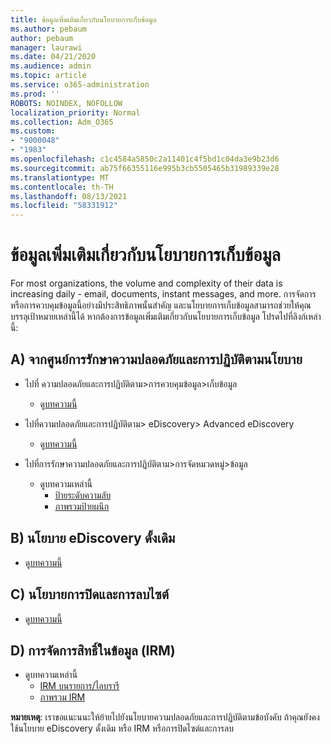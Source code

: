```yaml
---
title: ข้อมูลเพิ่มเติมเกี่ยวกับนโยบายการเก็บข้อมูล
ms.author: pebaum
author: pebaum
manager: laurawi
ms.date: 04/21/2020
ms.audience: admin
ms.topic: article
ms.service: o365-administration
ms.prod: ''
ROBOTS: NOINDEX, NOFOLLOW
localization_priority: Normal
ms.collection: Adm_O365
ms.custom:
- "9000048"
- "1983"
ms.openlocfilehash: c1c4584a5850c2a11401c4f5bd1c04da3e9b23d6
ms.sourcegitcommit: ab75f66355116e995b3cb5505465b31989339e28
ms.translationtype: MT
ms.contentlocale: th-TH
ms.lasthandoff: 08/13/2021
ms.locfileid: "58331912"
---
```

# <a name="more-info-about-retention-policies"></a>ข้อมูลเพิ่มเติมเกี่ยวกับนโยบายการเก็บข้อมูล

For most organizations, the volume and complexity of their data is increasing daily - email, documents, instant messages, and more. การจัดการหรือการควบคุมข้อมูลนี้อย่างมีประสิทธิภาพนั้นสําคัญ และนโยบายการเก็บข้อมูลสามารถช่วยให้คุณบรรลุเป้าหมายเหล่านี้ได้ หากต้องการข้อมูลเพิ่มเติมเกี่ยวกับนโยบายการเก็บข้อมูล โปรดไปที่ลิงก์เหล่านี้:

## <a name="a-from-security-and-compliance-center"></a>A) จากศูนย์การรักษาความปลอดภัยและการปฏิบัติตามนโยบาย

- ไปที่ ความปลอดภัยและการปฏิบัติตาม>การควบคุมข้อมูล>เก็บข้อมูล
  - ดู[บทความนี้](https://docs.microsoft.com/microsoft-365/compliance/retention-policies)

- ไปที่ความปลอดภัยและการปฏิบัติตาม> eDiscovery> Advanced eDiscovery 
  - ดู[บทความนี้](https://docs.microsoft.com/microsoft-365/compliance/ediscovery-cases)

- ไปที่การรักษาความปลอดภัยและการปฏิบัติตาม>การจัดหมวดหมู่>ข้อมูล
  - ดูบทความเหล่านี้
    - [ป้ายระดับความลับ](https://docs.microsoft.com/microsoft-365/compliance/sensitivity-labels)
    - [ภาพรวมป้ายผนึก](https://docs.microsoft.com/microsoft-365/compliance/labels)

## <a name="b-legacy-ediscovery-policies"></a>B) นโยบาย eDiscovery ดั้งเดิม

- ดู[บทความนี้](https://support.office.com/article/Set-up-an-eDiscovery-Center-in-SharePoint-Online-A18F8975-AA7F-43B4-A7D6-001D14744D8E)

## <a name="c-site-closure-and-deletion-policies"></a>C) นโยบายการปิดและการลบไซต์

- ดู[บทความนี้](https://support.office.com/article/Use-policies-for-site-closure-and-deletion-A8280D82-27FD-48C5-9ADF-8A5431208BA5)  

## <a name="d-information-rights-management-irm"></a>D) การจัดการสิทธิ์ในข้อมูล (IRM)

- ดูบทความเหล่านี้
  - [IRM บนรายการ/ไลบรารี](https://support.office.com/article/apply-information-rights-management-to-a-list-or-library-3bdb5c4e-94fc-4741-b02f-4e7cc3c54aa1)
  - [ภาพรวม IRM](https://support.office.com/article/create-and-apply-information-management-policies-eb501fe9-2ef6-4150-945a-65a6451ee9e9)

**หมายเหตุ**: เราขอแนะนนะให้ย้ายไปยังนโยบายความปลอดภัยและการปฏิบัติตามข้อบังคับ ถ้าคุณยังคงใช้นโยบาย eDiscovery ดั้งเดิม หรือ IRM หรือการปิดไซต์และการลบ
